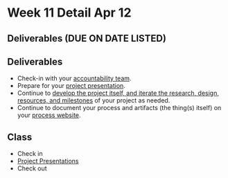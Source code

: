 # Week 11 Detail Apr 12

## Deliverables \(DUE ON DATE LISTED\)

## **Deliverables**

* Check-in with your [accountability team](../assignments/accountability_partner.md).
* Prepare for your [project presentation](../critiques-demos-presentations-and-exhibition/project-presentation.md).
* Continue to [develop the project itself, and iterate the research, design, resources, and milestones](../project_plan/) of your project as needed.
* Continue to document your process and artifacts \(the thing\(s\) itself\) on your [process website](../pre-work/website.md).

## Class

* Check in
* [Project Presentations](../critiques-demos-presentations-and-exhibition/project-presentation.md)
* Check out

